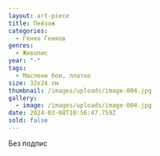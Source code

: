 ```yaml
---
layout: art-piece
title: Пейзаж
categories:
  - Генко Генков
genres:
  - Живопис
year: "-"
tags:
  - Маслени бои, платно
size: 32х24 см
thumbnail: /images/uploads/image-004.jpg
gallery:
  - image: /images/uploads/image-004.jpg
date: 2024-03-08T10:56:47.759Z
sold: false
---
```

Без подпис
